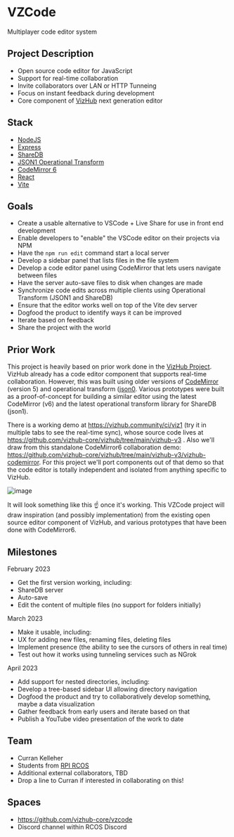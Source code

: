 # VZCode
Multiplayer code editor system

## Project Description

 * Open source code editor for JavaScript
 * Support for real-time collaboration
 * Invite collaborators over LAN or HTTP Tunneing
 * Focus on instant feedback during development
 * Core component of [VizHub](https://vizhub.com/) next generation editor
 
## Stack

 * [NodeJS](https://nodejs.org/en/)
 * [Express](https://expressjs.com/)
 * [ShareDB](https://github.com/share/sharedb)
 * [JSON1 Operational Transform](https://github.com/ottypes/json1)
 * [CodeMirror 6](https://codemirror.net/)
 * [React](https://reactjs.org/)
 * [Vite](https://vitejs.dev/)
 
## Goals

 * Create a usable alternative to VSCode + Live Share for use in front end development
 * Enable developers to "enable" the VSCode editor on their projects via NPM
 * Have the `npm run edit` command start a local server
 * Develop a sidebar panel that lists files in the file system
 * Develop a code editor panel using CodeMirror that lets users navigate between files
 * Have the server auto-save files to disk when changes are made
 * Synchronize code edits across multiple clients using Operational Transform (JSON1 and ShareDB)
 * Ensure that the editor works well on top of the Vite dev server
 * Dogfood the product to identify ways it can be improved
 * Iterate based on feedback
 * Share the project with the world
 
## Prior Work

This project is heavily based on prior work done in the [VizHub Project](https://github.com/vizhub-core/vizhub/). VizHub already has a code editor component that supports real-time collaboration. However, this was built using older versions of [CodeMirror](https://codemirror.net/5/) (version 5) and operational transform ([json0](https://github.com/ottypes/json0). Various prototypes were built as a proof-of-concept for building a similar editor using the latest CodeMirror (v6) and the latest operational transform library for ShareDB (json1).

There is a working demo at https://vizhub.community/ci/viz1 (try it in multiple tabs to see the real-time sync), whose source code lives at https://github.com/vizhub-core/vizhub/tree/main/vizhub-v3 . Also we'll draw from this standalone CodeMirror6 collaboration demo: https://github.com/vizhub-core/vizhub/tree/main/vizhub-v3/vizhub-codemirror. For this project we'll port components out of that demo so that the code editor is totally independent and isolated from anything specific to VizHub.

![image](https://user-images.githubusercontent.com/68416/213894278-51c7c9a9-dc11-42bc-ba10-c23109c473cd.png)

It will look something like this ☝️ once it's working. This VZCode project will draw inspiration (and possibly implementation) from the existing open source editor component of VizHub, and various prototypes that have been done with CodeMirror6.

## Milestones

February 2023
 * Get the first version working, including:
 * ShareDB server
 * Auto-save
 * Edit the content of multiple files (no support for folders initially)

March 2023
 * Make it usable, including:
 * UX for adding new files, renaming files, deleting files
 * Implement presence (the ability to see the cursors of others in real time)
 * Test out how it works using tunneling services such as NGrok

April 2023
 * Add support for nested directories, including:
 * Develop a tree-based sidebar UI allowing directory navigation
 * Dogfood the product and try to collaboratively develop something, maybe a data visualization
 * Gather feedback from early users and iterate based on that
 * Publish a YouTube video presentation of the work to date

## Team

 * Curran Kelleher
 * Students from [RPI RCOS](https://rcos.io/)
 * Additional external collaborators, TBD
 * Drop a line to Curran if interested in collaborating on this!

## Spaces

 * https://github.com/vizhub-core/vzcode
 * Discord channel within RCOS Discord
